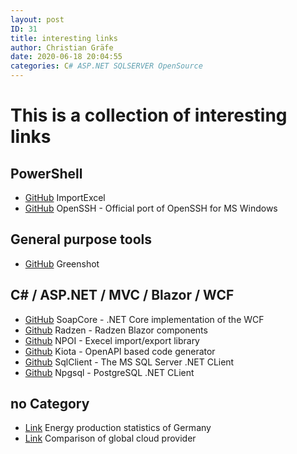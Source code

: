 ```yaml
---
layout: post
ID: 31
title: interesting links
author: Christian Gräfe
date: 2020-06-18 20:04:55
categories: C# ASP.NET SQLSERVER OpenSource
---
```


# This is a collection of interesting links

## PowerShell

* [GitHub][3] ImportExcel
* [GitHub][14] OpenSSH - Official port of OpenSSH for MS Windows

## General purpose tools

* [GitHub][4] Greenshot

## C# / ASP.NET / MVC / Blazor / WCF

* [GitHub][5] SoapCore - .NET Core implementation of the WCF
* [Github][6] Radzen - Radzen Blazor components
* [Github][7] NPOI - Execel import/export library
* [Github][11] Kiota - OpenAPI based code generator
* [Github][12] SqlClient - The MS SQL Server .NET CLient
* [Github][13] Npgsql - PostgreSQL .NET CLient

## no Category

* [Link][8] Energy production statistics of Germany
* [Link][9] Comparison of global cloud provider

 [3]: https://github.com/dfinke/ImportExcel

 [4]: https://github.com/greenshot/greenshot

 [5]: https://github.com/DigDes/SoapCore
 [6]: https://github.com/radzenhq/radzen-blazor
 [7]: https://github.com/nissl-lab/npoi
 [11]: https://github.com/microsoft/kiota
 [12]: https://github.com/dotnet/SqlClient
 [13]: https://github.com/npgsql/npgsql
 [14]: https://github.com/PowerShell/openssh-portable

 [8]: https://energy-charts.info/charts/energy_pie/chart.htm?l=en&c=DE&interval=day
 [9]: http://comparecloud.in/
